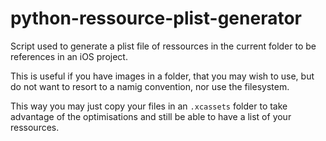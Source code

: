 # python-ressource-plist-generator
Script used to generate a plist file of ressources in the current folder to be references in an iOS project.

This is useful if you have images in a folder, that you may wish to use, but do not want to resort to a namig convention, nor use the filesystem. 

This way you may just copy your files in an `.xcassets` folder to take advantage of the optimisations and still be able to have a list of your ressources.

